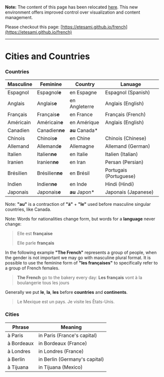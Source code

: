 **Note:** The content of this page has been relocated [here](https://etesami.github.io/french). This new environment offers improved control over visualization and content management.

Please checkout this page: [https://etesami.github.io/french](https://etesami.github.io/french)

---

# Cities and Countries



### Countries
| Masculine | Feminine        | Country        | Lanuage                |
| --------- | --------------- | -------------- | ---------------------- |
| Espagnol  | Espagnol**e**   | en Espagne     | Espagnol (Spanish)     |
| Anglais   | Anglais**e**    | en Angleterre  | Anglais (English)      |
| Français  | Français**e**   | en France      | Français (French)      |
| Américain | Américain**e**  | en Amérique    | Anglais (English)      |
| Canadien  | Canadien**ne**  | **au** Canada* |                        |
| Chinois   | Chinois**e**    | en Chine       | Chinois (Chinese)      |
| Allemand  | Allemand**e**   | Allemagne      | Allemand (German)      |
| Italien   | Italien**ne**   | en Italie      | Italien (Italian)      |
| Iranien   | Iranien**ne**   | en Iran        | Persan (Persian)       |
| Brésilien | Brésilien**ne** | en Brésil      | Portugais (Portuguese) |
| Indien    | Indien**ne**    | en Inde        | Hindi (Hindi)          |
| Japonais  | Japonais**e**   | **au** Japon*  | Japonais (Japanese)    |

Note: **"au"** is a contraction of **"à"** + **"le"** used before masculine singular countries, like Canada.

Note: Words for nationalities change form, but words for a **language** never change:

> Elle est **française**
>
> Elle parle **français**

In the following example **"The French"** represents a group of people, when the gender is not important we may go with masculine plural format. It is possible to use the feminine form of **"les françaises"** to specifically refer to a group of French females.
> **The French** go to the bakery every day: **Les français** vont à la boulangerie tous les jours

Generally we put **le**, **la**, **les** before **countries** and **continents**.
> Le Mexique est un pays.
> Je visite les Êtats-Unis.

 
### Cities
| Phrase     | Meaning                       |
| ---------- | ----------------------------- |
| à Paris    | in Paris (France's capital)   |
| à Bordeaux | in Bordeaux (France)          |
| à Londres  | in Londres (France)           |
| à Berlin   | in Berlin (Germany's capital) |
| à Tijuana  | in Tijuana (Mexico)           |
